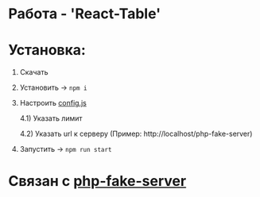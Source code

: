 # Работа - 'React-Table'

# Установка:
1) Скачать

3) Установить -> <code>npm i</code>
 
4) Настроить [config.js](https://github.com/XrestRus/react-table/src/config.js)

    4.1) Указать лимит

    4.2) Указать url к серверу (Пример: http://localhost/php-fake-server)

5) Запустить -> <code>npm run start</code>

# Связан с [php-fake-server](https://github.com/XrestRus/php-fake-server)
